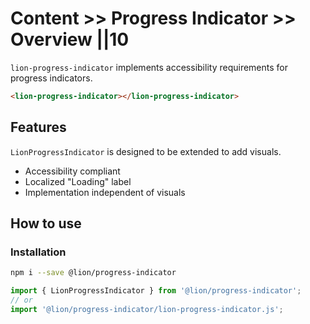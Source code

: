 # Content >> Progress Indicator >> Overview ||10

`lion-progress-indicator` implements accessibility requirements for progress indicators.

```html
<lion-progress-indicator></lion-progress-indicator>
```

## Features

`LionProgressIndicator` is designed to be extended to add visuals.

- Accessibility compliant
- Localized "Loading" label
- Implementation independent of visuals

## How to use

### Installation

```bash
npm i --save @lion/progress-indicator
```

```js
import { LionProgressIndicator } from '@lion/progress-indicator';
// or
import '@lion/progress-indicator/lion-progress-indicator.js';
```
